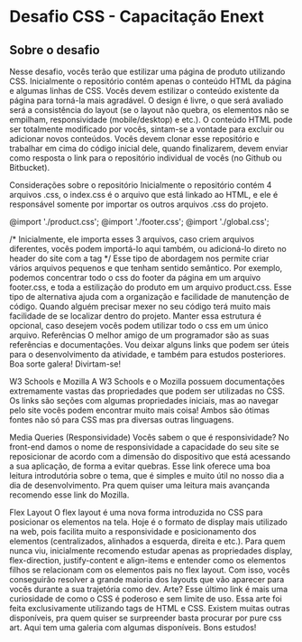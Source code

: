 # Desafio CSS - Capacitação Enext
## Sobre o desafio

Nesse desafio, vocês terão que estilizar uma página de produto utilizando CSS. Inicialmente o repositório contém apenas o conteúdo HTML da página e algumas linhas de CSS. Vocês devem estilizar o conteúdo existente da página para torná-la mais agradável. O design é livre, o que será avaliado será a consistência do layout (se o layout não quebra, os elementos não se empilham, responsividade (mobile/desktop) e etc.). O conteúdo HTML pode ser totalmente modificado por vocês, sintam-se a vontade para excluir ou adicionar novos conteúdos. Vocês devem clonar esse repositório e trabalhar em cima do código inicial dele, quando finalizarem, devem enviar como resposta o link para o repositório individual de vocês (no Github ou Bitbucket).

Considerações sobre o repositório Inicialmente o repositório contém 4 arquivos .css, o index.css é o arquivo que está linkado ao HTML, e ele é responsável somente por importar os outros arquivos .css do projeto.

@import  './product.css';
@import  './footer.css';
@import  './global.css';

/* Inicialmente, ele importa esses 3 arquivos, caso criem arquivos diferentes,
vocês podem importá-lo aqui também, ou adicioná-lo direto no header do site
com a tag <link rel="stylesheet" href="caminhoParaOArquivo" /> */
Esse tipo de abordagem nos permite criar vários arquivos pequenos e que tenham sentido semântico. Por exemplo, podemos concentrar todo o css do footer da página em um arquivo footer.css, e toda a estilização do produto em um arquivo product.css. Esse tipo de alternativa ajuda com a organização e facilidade de manutenção de código. Quando alguém precisar mexer no seu código terá muito mais facilidade de se localizar dentro do projeto. Manter essa estrutura é opcional, caso desejem vocês podem utilizar todo o css em um único arquivo.
Referências O melhor amigo de um programador são as suas referências e documentações. Vou deixar alguns links que podem ser úteis para o desenvolvimento da atividade, e também para estudos posteriores. Boa sorte galera! Divirtam-se!

W3 Schools e Mozilla A W3 Schools e o Mozilla possuem documentações extremamente vastas das propriedades que podem ser utilizadas no CSS. Os links são seções com algumas propriedades iniciais, mas ao navegar pelo site vocês podem encontrar muito mais coisa! Ambos são ótimas fontes não só para CSS mas pra diversas outras linguagens.

Media Queries (Responsividade) Vocês sabem o que é responsividade? No front-end damos o nome de responsividade a capacidade do seu site se reposicionar de acordo com a dimensão do dispositivo que está acessando a sua aplicação, de forma a evitar quebras. Esse link oferece uma boa leitura introdutória sobre o tema, que é simples e muito útil no nosso dia a dia de desenvolvimento. Pra quem quiser uma leitura mais avançanda recomendo esse link do Mozilla.

Flex Layout O flex layout é uma nova forma introduzida no CSS para posicionar os elementos na tela. Hoje é o formato de display mais utilizado na web, pois facilita muito a responsividade e posicionamento dos elementos (centralizados, alinhados a esquerda, direita e etc.). Para quem nunca viu, inicialmente recomendo estudar apenas as propriedades display, flex-direction, justify-content e align-items e entender como os elementos filhos se relacionam com os elementos pais no flex layout. Com isso, vocês conseguirão resolver a grande maioria dos layouts que vão aparecer para vocês durante a sua trajetória como dev.
Arte? Esse último link é mais uma curiosidade de como o CSS é poderoso e sem limite de uso. Essa arte foi feita exclusivamente utilizando tags de HTML e CSS. Existem muitas outras disponíveis, pra quem quiser se surpreender basta procurar por pure css art. Aqui tem uma galeria com algumas disponíveis.
Bons estudos!
